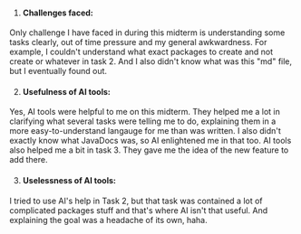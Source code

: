 1. #### Challenges faced:
Only challenge I have faced in during this midterm is understanding some tasks clearly, out of time pressure and my general awkwardness. For example, I couldn't understand what exact packages to create and not create or whatever in task 2. And I also didn't know what was this "md" file, but I eventually found out.

2. #### Usefulness of AI tools:
Yes, AI tools were helpful to me on this midterm. They helped me a lot in clarifying what several tasks were telling me to do, explaining them in a more easy-to-understand langauge for me than was written. I also didn't exactly know what JavaDocs was, so AI enlightened me in that too. AI tools also helped me a bit in task 3. They gave me the idea of the new feature to add there. 

3. #### Uselessness of AI tools:
I tried to use AI's help in Task 2, but that task was contained a lot of complicated packages stuff and that's where AI isn't that useful. And explaining the goal was a headache of its own, haha.
